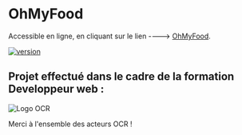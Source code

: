 # OhMyFood

Accessible en ligne, en cliquant sur le lien ----> [OhMyFood](https://vicauff.github.io/P3/).

[![version](https://img.shields.io/badge/version-1.0.0-red)](CHANGELOG.md)

## Projet effectué dans le cadre de la formation Developpeur web :

![Logo OCR](https://www.solutions-ressources-humaines.com/logo/51c0ba3cbf5680eoc_purple_.png)


Merci à l'ensemble des acteurs OCR !